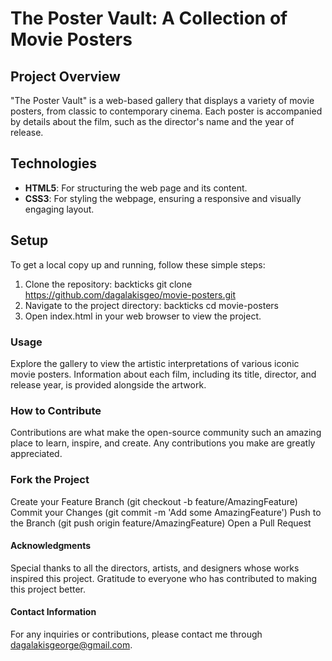 # The Poster Vault: A Collection of Movie Posters 


## Project Overview
"The Poster Vault" is a web-based gallery that displays a variety of movie posters, from classic to contemporary cinema. Each poster is accompanied by details about the film, such as the director's name and the year of release.


## Technologies
* **HTML5**: For structuring the web page and its content.
* **CSS3**: For styling the webpage, ensuring a responsive and visually engaging layout.


## Setup
To get a local copy up and running, follow these simple steps:

1. Clone the repository:
backticks git clone https://github.com/dagalakisgeo/movie-posters.git
2. Navigate to the project directory:
backticks cd movie-posters
3. Open index.html in your web browser to view the project.


### Usage
Explore the gallery to view the artistic interpretations of various iconic movie posters. Information about each film, including its title, director, and release year, is provided alongside the artwork.


### How to Contribute
Contributions are what make the open-source community such an amazing place to learn, inspire, and create. Any contributions you make are greatly appreciated.


### Fork the Project
Create your Feature Branch (git checkout -b feature/AmazingFeature)
Commit your Changes (git commit -m 'Add some AmazingFeature')
Push to the Branch (git push origin feature/AmazingFeature)
Open a Pull Request


#### Acknowledgments
Special thanks to all the directors, artists, and designers whose works inspired this project.
Gratitude to everyone who has contributed to making this project better.

#### Contact Information
For any inquiries or contributions, please contact me through dagalakisgeorge@gmail.com.

